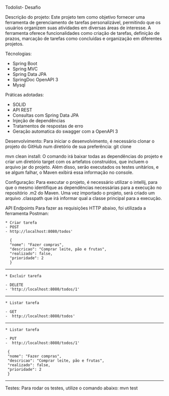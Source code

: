 Todolist- Desafio

Descrição do projeto:
Este projeto tem como objetivo fornecer uma ferramenta de gerenciamento de tarefas personalizável, permitindo que os usuários organizem suas atividades em diversas áreas de interesse.
A ferramenta oferece funcionalidades como criação de tarefas, definição de prazos, marcação de tarefas como concluídas e organização em diferentes projetos.


Técnologias:
- Spring Boot
- Spring MVC
- Spring Data JPA
- SpringDoc OpenAPI 3
- Mysql

Práticas adotadas:
- SOLID
- API REST
- Consultas com Spring Data JPA
- Injeção de dependências
- Tratamentos de respostas de erro
- Geração automatica do swagger com a OpenAPI 3

Desenvolvimento:
Para iniciar o desenvolvimento, é necessário clonar o projeto do GitHub num diretório de sua preferência:
git clone


mvn clean install:
O comando irá baixar todas as dependências do projeto e criar um diretório target com os artefatos construídos, que incluem o arquivo jar do projeto.
Além disso, serão executados os testes unitários, e se algum falhar, o Maven exibirá essa informação no console.


Configuração:
Para executar o projeto, é necessário utilizar o intellij, para que o mesmo identifique as dependências necessárias para a execução no repositório .m2 do Maven.
Uma vez importado o projeto, será criado um arquivo .classpath que irá informar qual a classe principal para a execução.

API Endpoints
Para fazer as requisições HTTP abaixo, foi utilizada a ferramenta Postman:

    * Criar tarefa
    - POST
    - http://localhost:8080/todos'

      {
      "nome": "Fazer compras",
      "descricao": "Comprar leite, pão e frutas",
      "realizado": false,
      "prioridade": 2
      }

-------------------------------------------------------

    * Excluir tarefa

    - DELETE
    - 'http://localhost:8080/todos/1'

--------------------------------------------------------
    * Listar tarefa

    - GET
    -  http://localhost:8080/todos'
--------------------------------------------------------

    * Listar tarefa

    - PUT
    -  http://localhost:8080/todos/1'

     {
     "nome": "Fazer compras",
     "descricao": "Comprar leite, pão e frutas",
     "realizado": false,
     "prioridade": 2
     }



-------------------------------------------------------
Testes:
Para rodar os testes, utilize o comando abaixo:
mvn test
